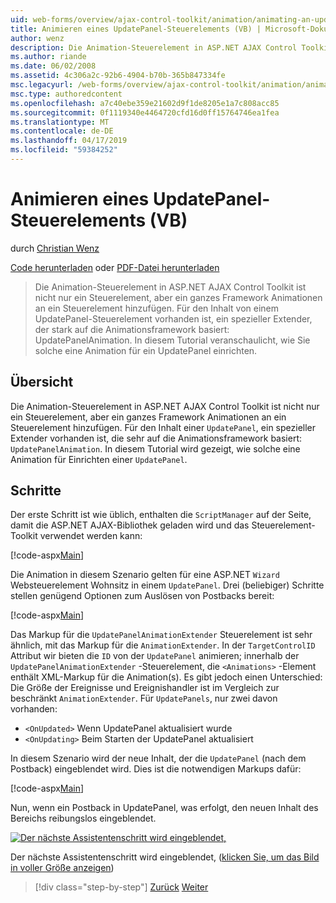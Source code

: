 ```yaml
---
uid: web-forms/overview/ajax-control-toolkit/animation/animating-an-updatepanel-control-vb
title: Animieren eines UpdatePanel-Steuerelements (VB) | Microsoft-Dokumentation
author: wenz
description: Die Animation-Steuerelement in ASP.NET AJAX Control Toolkit ist nicht nur ein Steuerelement, aber ein ganzes Framework Animationen an ein Steuerelement hinzufügen. Für den Inhalt einer...
ms.author: riande
ms.date: 06/02/2008
ms.assetid: 4c306a2c-92b6-4904-b70b-365b847334fe
msc.legacyurl: /web-forms/overview/ajax-control-toolkit/animation/animating-an-updatepanel-control-vb
msc.type: authoredcontent
ms.openlocfilehash: a7c40ebe359e21602d9f1de8205e1a7c808acc85
ms.sourcegitcommit: 0f1119340e4464720cfd16d0ff15764746ea1fea
ms.translationtype: MT
ms.contentlocale: de-DE
ms.lasthandoff: 04/17/2019
ms.locfileid: "59384252"
---
```

# <a name="animating-an-updatepanel-control-vb"></a>Animieren eines UpdatePanel-Steuerelements (VB)

durch [Christian Wenz](https://github.com/wenz)

[Code herunterladen](http://download.microsoft.com/download/9/3/f/93f8daea-bebd-4821-833b-95205389c7d0/UpdatePanelAnimation1.vb.zip) oder [PDF-Datei herunterladen](http://download.microsoft.com/download/b/6/a/b6ae89ee-df69-4c87-9bfb-ad1eb2b23373/updatepanelanimation1VB.pdf)

> Die Animation-Steuerelement in ASP.NET AJAX Control Toolkit ist nicht nur ein Steuerelement, aber ein ganzes Framework Animationen an ein Steuerelement hinzufügen. Für den Inhalt von einem UpdatePanel-Steuerelement vorhanden ist, ein spezieller Extender, der stark auf die Animationsframework basiert: UpdatePanelAnimation. In diesem Tutorial veranschaulicht, wie Sie solche eine Animation für ein UpdatePanel einrichten.


## <a name="overview"></a>Übersicht

Die Animation-Steuerelement in ASP.NET AJAX Control Toolkit ist nicht nur ein Steuerelement, aber ein ganzes Framework Animationen an ein Steuerelement hinzufügen. Für den Inhalt einer `UpdatePanel`, ein spezieller Extender vorhanden ist, die sehr auf die Animationsframework basiert: `UpdatePanelAnimation`. In diesem Tutorial wird gezeigt, wie solche eine Animation für Einrichten einer `UpdatePanel`.

## <a name="steps"></a>Schritte

Der erste Schritt ist wie üblich, enthalten die `ScriptManager` auf der Seite, damit die ASP.NET AJAX-Bibliothek geladen wird und das Steuerelement-Toolkit verwendet werden kann:

[!code-aspx[Main](animating-an-updatepanel-control-vb/samples/sample1.aspx)]

Die Animation in diesem Szenario gelten für eine ASP.NET `Wizard` Websteuerelement Wohnsitz in einem `UpdatePanel`. Drei (beliebiger) Schritte stellen genügend Optionen zum Auslösen von Postbacks bereit:

[!code-aspx[Main](animating-an-updatepanel-control-vb/samples/sample2.aspx)]

Das Markup für die `UpdatePanelAnimationExtender` Steuerelement ist sehr ähnlich, mit das Markup für die `AnimationExtender`. In der `TargetControlID` Attribut wir bieten die `ID` von der `UpdatePanel` animieren; innerhalb der `UpdatePanelAnimationExtender` -Steuerelement, die `<Animations>` -Element enthält XML-Markup für die Animation(s). Es gibt jedoch einen Unterschied: Die Größe der Ereignisse und Ereignishandler ist im Vergleich zur beschränkt `AnimationExtender`. Für `UpdatePanels`, nur zwei davon vorhanden:

- `<OnUpdated>` Wenn UpdatePanel aktualisiert wurde
- `<OnUpdating>` Beim Starten der UpdatePanel aktualisiert

In diesem Szenario wird der neue Inhalt, der die `UpdatePanel` (nach dem Postback) eingeblendet wird. Dies ist die notwendigen Markups dafür:

[!code-aspx[Main](animating-an-updatepanel-control-vb/samples/sample3.aspx)]

Nun, wenn ein Postback in UpdatePanel, was erfolgt, den neuen Inhalt des Bereichs reibungslos eingeblendet.


[![Der nächste Assistentenschritt wird eingeblendet,](animating-an-updatepanel-control-vb/_static/image2.png)](animating-an-updatepanel-control-vb/_static/image1.png)

Der nächste Assistentenschritt wird eingeblendet, ([klicken Sie, um das Bild in voller Größe anzeigen](animating-an-updatepanel-control-vb/_static/image3.png))

> [!div class="step-by-step"]
> [Zurück](changing-an-animation-using-client-side-code-vb.md)
> [Weiter](dynamically-controlling-updatepanel-animations-vb.md)
